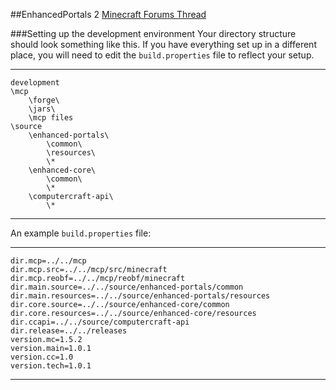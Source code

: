 ##EnhancedPortals 2
[Minecraft Forums Thread](http://www.minecraftforum.net/topic/1301217-)

###Setting up the development environment
Your directory structure should look something like this. If you have everything set up in a different place, you will need to edit the `build.properties` file to reflect your setup.

***
	development
	\mcp
		\forge\
		\jars\
		\mcp files
	\source
		\enhanced-portals\
			\common\
			\resources\
			\*
		\enhanced-core\
			\common\
			\*
		\computercraft-api\
			\*
***

An example `build.properties` file:

***
	dir.mcp=../../mcp
	dir.mcp.src=../../mcp/src/minecraft
	dir.mcp.reobf=../../mcp/reobf/minecraft
	dir.main.source=../../source/enhanced-portals/common
	dir.main.resources=../../source/enhanced-portals/resources
	dir.core.source=../../source/enhanced-core/common
	dir.core.resources=../../source/enhanced-core/resources
	dir.ccapi=../../source/computercraft-api
	dir.release=../../releases
	version.mc=1.5.2
	version.main=1.0.1
	version.cc=1.0
	version.tech=1.0.1
***